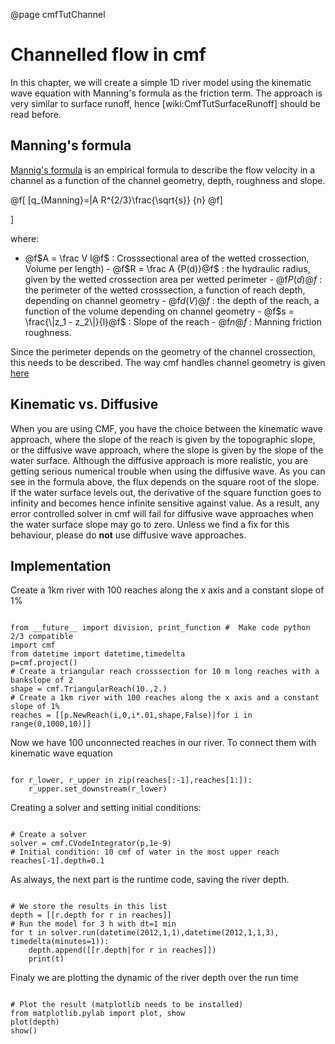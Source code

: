 @page cmfTutChannel



# Channelled flow in cmf

In this chapter, we will create a simple 1D river model using the
kinematic wave equation with Manning's formula as the friction term. The
approach is very similar to surface runoff, hence
\[wiki:CmfTutSurfaceRunoff\] should be read before.

## Manning's formula

[Mannig's formula](WikiPedia:Manning_formula) is an empirical formula to
describe the flow velocity in a channel as a function of the channel
geometry, depth, roughness and slope.


@f[
[q_{Manning}=|A R^{2/3}\frac{\sqrt{s}} {n}
@f]

\]

where:

- @f$A = \frac V l@f$ : Crosssectional area of the wetted
crossection, Volume per length) - @f$R = \frac A {P(d)}@f$ : the
hydraulic radius, given by the wetted crossection area per wetted
perimeter - @f$P(d)@f$ : the perimeter of the wetted crosssection, a
function of reach depth, depending on channel geometry - @f$d(V)@f$ :
the depth of the reach, a function of the volume depending on channel
geometry - @f$s = \frac{\|z_1 - z_2\|}{l}@f$ : Slope of the reach -
@f$n@f$ : Manning friction roughness.

Since the perimeter depends on the geometry of the channel crossection,
this needs to be described. The way cmf handles channel geometry is
given [here](wiki:CmfTutCell#Riversandreaches)

## Kinematic vs. Diffusive

When you are using CMF, you have the choice between the kinematic wave
approach, where the slope of the reach is given by the topographic
slope, or the diffusive wave approach, where the slope is given by the
slope of the water surface. Although the diffusive approach is more
realistic, you are getting serious numerical trouble when using the
diffusive wave. As you can see in the formula above, the flux depends on
the square root of the slope. If the water surface levels out, the
derivative of the square function goes to infinity and becomes hence
infinite sensitive against value. As a result, any error controlled
solver in cmf will fail for diffusive wave approaches when the water
surface slope may go to zero. Unless we find a fix for this behaviour,
please do **not** use diffusive wave approaches.

## Implementation

Create a 1km river with 100 reaches along the x axis and a constant
slope of 1%

~~~~~~~~~~~~~{.py}

from __future__ import division, print_function #  Make code python 2/3 compatible
import cmf
from datetime import datetime,timedelta
p=cmf.project()
# Create a triangular reach crosssection for 10 m long reaches with a bankslope of 2
shape = cmf.TriangularReach(10.,2.)
# Create a 1km river with 100 reaches along the x axis and a constant slope of 1%
reaches = [[p.NewReach(i,0,i*.01,shape,False)|for i in range(0,1000,10)]]
~~~~~~~~~~~~~

Now we have 100 unconnected reaches in our river. To connect them with
kinematic wave equation

~~~~~~~~~~~~~{.py}

for r_lower, r_upper in zip(reaches[:-1],reaches[1:]):
    r_upper.set_downstream(r_lower)
~~~~~~~~~~~~~

Creating a solver and setting initial conditions:

~~~~~~~~~~~~~{.py}

# Create a solver
solver = cmf.CVodeIntegrator(p,1e-9)
# Initial condition: 10 cmf of water in the most upper reach
reaches[-1].depth=0.1
~~~~~~~~~~~~~

As always, the next part is the runtime code, saving the river depth.

~~~~~~~~~~~~~{.py}

# We store the results in this list
depth = [[r.depth for r in reaches]]
# Run the model for 3 h with dt=1 min
for t in solver.run(datetime(2012,1,1),datetime(2012,1,1,3), timedelta(minutes=1)):
    depth.append([[r.depth|for r in reaches]])
    print(t)
~~~~~~~~~~~~~

Finaly we are plotting the dynamic of the river depth over the run time

~~~~~~~~~~~~~{.py}

# Plot the result (matplotlib needs to be installed)
from matplotlib.pylab import plot, show
plot(depth)
show()
~~~~~~~~~~~~~


